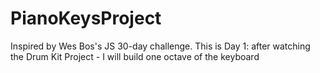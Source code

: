 # PianoKeysProject
Inspired by Wes Bos's JS 30-day challenge. This is Day 1: after watching the Drum Kit Project - I will build one octave of the keyboard
